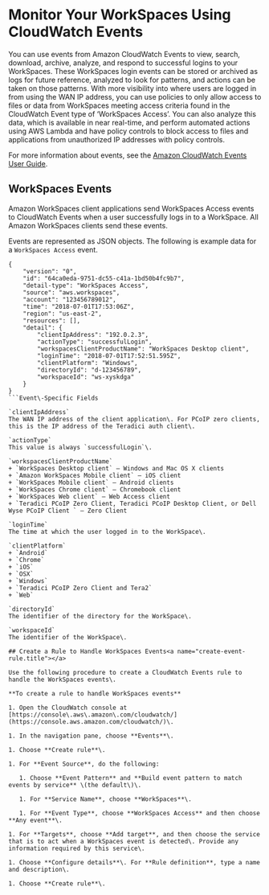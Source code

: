 # Monitor Your WorkSpaces Using CloudWatch Events<a name="cloudwatch-events"></a>

You can use events from Amazon CloudWatch Events to view, search, download, archive, analyze, and respond to successful logins to your WorkSpaces\. These WorkSpaces login events can be stored or archived as logs for future reference, analyzed to look for patterns, and actions can be taken on those patterns\. With more visibility into where users are logged in from using the WAN IP address, you can use policies to only allow access to files or data from WorkSpaces meeting access criteria found in the CloudWatch Event type of ‘WorkSpaces Access’\. You can also analyze this data, which is available in near real\-time, and perform automated actions using AWS Lambda and have policy controls to block access to files and applications from unauthorized IP addresses with policy controls\.

For more information about events, see the [Amazon CloudWatch Events User Guide](https://docs.aws.amazon.com/AmazonCloudWatch/latest/events/)\.

## WorkSpaces Events<a name="workspaces-event-types.title"></a>

Amazon WorkSpaces client applications send WorkSpaces Access events to CloudWatch Events when a user successfully logs in to a WorkSpace\. All Amazon WorkSpaces clients send these events\.

Events are represented as JSON objects\. The following is example data for a `WorkSpaces Access` event\.

```
{
    "version": "0",
    "id": "64ca0eda-9751-dc55-c41a-1bd50b4fc9b7",
    "detail-type": "WorkSpaces Access",
    "source": "aws.workspaces",
    "account": "123456789012",
    "time": "2018-07-01T17:53:06Z",
    "region": "us-east-2",
    "resources": [],
    "detail": {
        "clientIpAddress": "192.0.2.3",
        "actionType": "successfulLogin",
        "workspacesClientProductName": "WorkSpaces Desktop client",
        "loginTime": "2018-07-01T17:52:51.595Z",
        "clientPlatform": "Windows",
        "directoryId": "d-123456789",
        "workspaceId": "ws-xyskdga"
    }
}
```Event\-Specific Fields

`clientIpAddress`  
The WAN IP address of the client application\. For PCoIP zero clients, this is the IP address of the Teradici auth client\.

`actionType`  
This value is always `successfulLogin`\.

`workspacesClientProductName`  
+ `WorkSpaces Desktop client` — Windows and Mac OS X clients
+ `Amazon WorkSpaces Mobile client` — iOS client
+ `WorkSpaces Mobile client` — Android clients
+ `WorkSpaces Chrome client` — Chromebook client
+ `WorkSpaces Web client` — Web Access client
+ `Teradici PCoIP Zero Client, Teradici PCoIP Desktop Client, or Dell Wyse PCoIP Client ` — Zero Client

`loginTime`  
The time at which the user logged in to the WorkSpace\.

`clientPlatform`  
+ `Android`
+ `Chrome`
+ `iOS`
+ `OSX`
+ `Windows`
+ `Teradici PCoIP Zero Client and Tera2`
+ `Web`

`directoryId`  
The identifier of the directory for the WorkSpace\.

`workspaceId`  
The identifier of the WorkSpace\.

## Create a Rule to Handle WorkSpaces Events<a name="create-event-rule.title"></a>

Use the following procedure to create a CloudWatch Events rule to handle the WorkSpaces events\.

**To create a rule to handle WorkSpaces events**

1. Open the CloudWatch console at [https://console\.aws\.amazon\.com/cloudwatch/](https://console.aws.amazon.com/cloudwatch/)\.

1. In the navigation pane, choose **Events**\.

1. Choose **Create rule**\.

1. For **Event Source**, do the following:

   1. Choose **Event Pattern** and **Build event pattern to match events by service** \(the default\)\.

   1. For **Service Name**, choose **WorkSpaces**\.

   1. For **Event Type**, choose **WorkSpaces Access** and then choose **Any event**\.

1. For **Targets**, choose **Add target**, and then choose the service that is to act when a WorkSpaces event is detected\. Provide any information required by this service\.

1. Choose **Configure details**\. For **Rule definition**, type a name and description\.

1. Choose **Create rule**\.